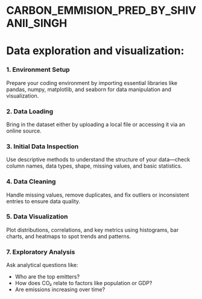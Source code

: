 # CARBON_EMMISION_PRED_BY_SHIVANII_SINGH

# Data exploration and visualization:

### **1. Environment Setup**
Prepare your coding environment by importing essential libraries like pandas, numpy, matplotlib, and seaborn for data manipulation and visualization.

### **2. Data Loading**
Bring in the dataset either by uploading a local file or accessing it via an online source.

### **3. Initial Data Inspection**
Use descriptive methods to understand the structure of your data—check column names, data types, shape, missing values, and basic statistics.

### **4. Data Cleaning**
Handle missing values, remove duplicates, and fix outliers or inconsistent entries to ensure data quality.

### **5. Data Visualization**
Plot distributions, correlations, and key metrics using histograms, bar charts, and heatmaps to spot trends and patterns.

### **7. Exploratory Analysis**
Ask analytical questions like:
- Who are the top emitters?
- How does CO₂ relate to factors like population or GDP?
- Are emissions increasing over time?
